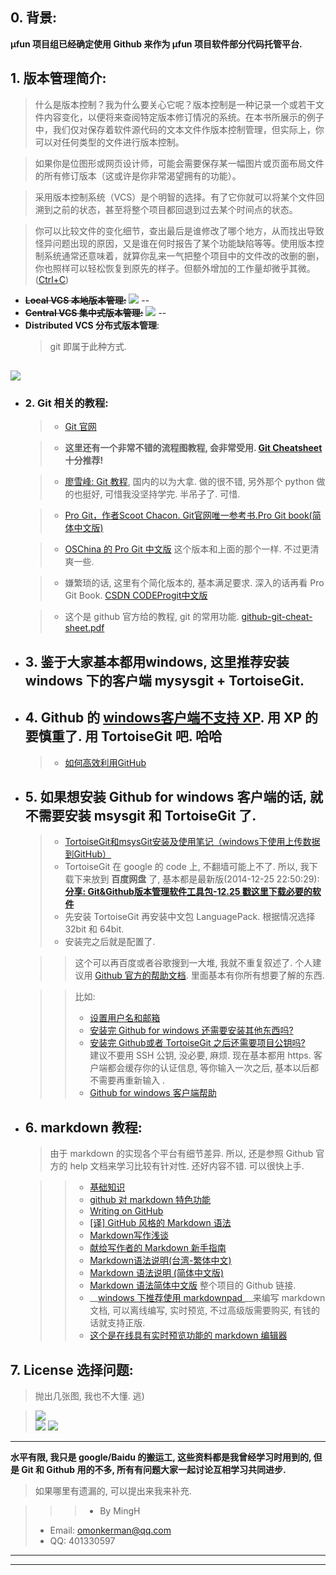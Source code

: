 ## 0. 背景:   
__μfun 项目组已经确定使用 Github 来作为 μfun 项目软件部分代码托管平台.__       

## 1. 版本管理简介:    

>    什么是版本控制？我为什么要关心它呢？版本控制是一种记录一个或若干文件内容变化，以便将来查阅特定版本修订情况的系统。在本书所展示的例子中，我们仅对保存着软件源代码的文本文件作版本控制管理，但实际上，你可以对任何类型的文件进行版本控制。    
    
>    如果你是位图形或网页设计师，可能会需要保存某一幅图片或页面布局文件的所有修订版本（这或许是你非常渴望拥有的功能）。    
    
>    采用版本控制系统（VCS）是个明智的选择。有了它你就可以将某个文件回溯到之前的状态，甚至将整个项目都回退到过去某个时间点的状态。    
    
>    你可以比较文件的变化细节，查出最后是谁修改了哪个地方，从而找出导致怪异问题出现的原因，又是谁在何时报告了某个功能缺陷等等。使用版本控制系统通常还意味着，就算你乱来一气把整个项目中的文件改的改删的删，你也照样可以轻松恢复到原先的样子。但额外增加的工作量却微乎其微。([Ctrl+C](https://code.csdn.net/help/CSDN_Code/progit/zh/01-introduction/01-chapter1))    
     
 - __~~Local VCS 本地版本管理:~~__
  ![](https://code.csdn.net/CSDN_Code/progit/blob/master/figures/18333fig0101-tn.png)
--
 - __~~Central VCS 集中式版本管理:~~__
![](https://code.csdn.net/CSDN_Code/progit/blob/master/figures/18333fig0102-tn.png)
--
 - __Distributed VCS 分布式版本管理__:     
    > git 即属于此种方式.     

![](https://code.csdn.net/CSDN_Code/progit/blob/master/figures/18333fig0103-tn.png)
--

* ### 2. Git 相关的教程:    

    > -  [Git 官网](http://git-scm.com/)    

    > -  __这里还有一个非常不错的流程图教程, 会非常受用. [Git Cheatsheet](http://ndpsoftware.com/git-cheatsheet.html#loc=index;)__  __十分推荐!__    
    
    > -  [廖雪峰: Git 教程](http://www.liaoxuefeng.com/wiki/0013739516305929606dd18361248578c67b8067c8c017b000), 国内的以为大拿. 做的很不错, 另外那个 python 做的也挺好, 可惜我没坚持学完. 半吊子了. 可惜.    
    
    > -  [Pro Git，作者Scoot Chacon. Git官网唯一参考书.Pro Git book(简体中文版)](http://git-scm.com/book/zh/v1)    
    
    > - [OSChina 的 Pro Git 中文版](http://git.oschina.net/progit/index.html) 这个版本和上面的那个一样. 不过更清爽一些.     
    
    > -  嫌繁琐的话, 这里有个简化版本的, 基本满足要求. 深入的话再看 Pro Git Book. [CSDN CODEProgit中文版](https://code.csdn.net/help/CSDN_Code/code_support/Progit_Index)
    
    > - 这个是 github 官方给的教程, git 的常用功能. [github-git-cheat-sheet.pdf](https://training.github.com/kit/downloads/github-git-cheat-sheet.pdf)    
    

* ## 3. 鉴于大家基本都用windows,  这里推荐安装 windows 下的客户端 mysysgit + TortoiseGit.     

* ## 4. Github 的 [windows客户端不支持 XP](https://help.github.com/articles/windows-xp-is-not-supported/). 用 XP 的要慎重了. 用 TortoiseGit 吧. 哈哈       
    > - [如何高效利用GitHub](http://www.yangzhiping.com/tech/github.html)      
    
* ## 5. 如果想安装 Github for windows 客户端的话, 就不需要安装 msysgit 和 TortoiseGit 了.     

    > - [TortoiseGit和msysGit安装及使用笔记（windows下使用上传数据到GitHub）](http://blog.csdn.net/chinaonlyqiu/article/details/8826767)
    > - TortoiseGit 在 google 的 code 上, 不翻墙可能上不了. 所以, 我下载下来放到 **百度网盘** 了, 基本都是最新版(2014-12-25 22:50:29): __[分享: Git&Github版本管理软件工具包-12.25    戳这里下载必要的软件](http://pan.baidu.com/s/1o6BOnrk)__    
    > - 先安装 TortoiseGit 再安装中文包 LanguagePack. 根据情况选择 32bit 和 64bit. 
    > -  安装完之后就是配置了.    

    >  > 这个可以再百度或者谷歌搜到一大堆, 我就不重复叙述了. 个人建议用 [Github 官方的帮助文档](https://help.github.com/). 里面基本有你所有想要了解的东西.     

    >  > 比如:    
    >  > - [设置用户名和邮箱](https://help.github.com/articles/set-up-git/)      
    >  > - [安装完 Github for windows 还需要安装其他东西吗?](https://help.github.com/articles/do-i-need-to-install-anything-extra/)
    >  > - [安装完 Github或者 TortoiseGit 之后还需要项目公钥吗?](https://help.github.com/articles/do-i-need-ssh-keys-to-use-github-for-windows/)    
    > 建议不要用 SSH 公钥, 没必要, 麻烦. 现在基本都用 https. 客户端都会缓存你的认证信息, 等你输入一次之后, 基本以后都不需要再重新输入 . 
    >  > - [Github for windows 客户端帮助](https://help.github.com/categories/github-for-windows/)

* ## 6. markdown 教程:
    >  由于 markdown 的实现各个平台有细节差异. 所以, 还是参照 Github 官方的 help 文档来学习比较有针对性. 还好内容不错. 可以很快上手.    

    >   > -  [基础知识](https://help.github.com/articles/markdown-basics/)    
    >   > -  [github 对 markdown 特色功能](https://help.github.com/articles/github-flavored-markdown/)    
    >   > -  [Writing on GitHub](https://help.github.com/articles/writing-on-github/)       
    >   > - [[译] GitHub 风格的 Markdown 语法](https://github.com/cssmagic/blog/issues/13)      
    >   > -  [Markdown写作浅谈](http://www.yangzhiping.com/tech/r-markdown-knitr.html)       
    >   > - [献给写作者的 Markdown 新手指南](http://www.jianshu.com/p/q81RER)
    >   > - [Markdown语法说明(台湾-繁体中文)](http://markdown.tw/)    
    >   > - [Markdown 语法说明 (简体中文版)](https://github.com/riku/Markdown-Syntax-CN/blob/master/syntax.md)
    >   > - [Markdown 语法简体中文版](https://github.com/riku/Markdown-Syntax-CN) 整个项目的 Github 链接. 
    >   > - __[windows 下推荐使用 markdownpad ](http://markdownpad.com/)__来编写 markdown 文档, 可以离线编写, 实时预览, 不过高级版需要购买, 有钱的话就支持正版.
    >   > - [这个是在线具有实时预览功能的 markdown 编辑器](http://jbt.github.io/markdown-editor/)    
    
## 7. License 选择问题:
> 抛出几张图,  我也不大懂. 逃)       

>  ![](http://image.beekka.com/blog/201105/bg2011050101.png)   
>  ![](http://hi.csdn.net/attachment/201105/25/0_1306296079vEDZ.gif)
>  ![](http://hi.csdn.net/attachment/201105/25/0_13062960880Uov.gif)


-------
__水平有限, 我只是 google/Baidu 的搬运工, 这些资料都是我曾经学习时用到的, 但是 Git 和 Github 用的不多, 所有有问题大家一起讨论互相学习共同进步.__  
> 如果哪里有遗漏的, 可以提出来我来补充.     


> > > * By MingH
> * Email: omonkerman@qq.com
> * QQ: 401330597    
---   


---  
    
